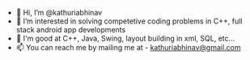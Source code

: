 - 👋 Hi, I’m @kathuriabhinav
- 👀 I’m interested in solving competetive coding problems in C++, full stack android app developments  
- 👀 I'm good at C++, Java, Swing, layout building in xml, SQL, etc...
- 📫 You can reach me by mailing me at - kathuriabhinav@gmail.com

<!---
kathuriabhinav/kathuriabhinav is a ✨ special ✨ repository because its `README.md` (this file) appears on your GitHub profile.
You can click the Preview link to take a look at your changes.
--->
